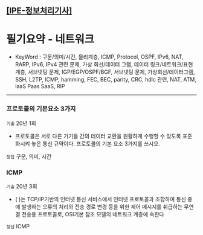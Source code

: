 [[IPE-정보처리기사]](https://github.com/JaceKim-TheAL/D2501_Notes/tree/main/Q-Net/IPE)
---

# 필기요약 - 네트워크

- KeyWord :
구문/의미/시간, 물리계층, ICMP, Protocol, OSPF, IPv6, NAT, RARP, IPv6, IPv4 관련 문제, 가상 회선/데이터 그램, 데이터 링크/네트워크/표현 계층, 서브넷팅 문제, IGP/EGP/OSPF/BGF, 서브넷팅 문제, 가상회선/데이터그램, SSH, L2TP, ICMP, hamming, FEC, BEC, parity, CRC, hdlc 관련, NAT, ATM, laaS Paas SaaS, RIP


---

### 프로토콜의 기본요소 3가지
`기출` 20년 1회 
- 프로토콜은 서로 다른 기기들 간의 데이터 교환을 원활하게 수행할 수 있도록 표준화시켜 놓은 통신 규약이다. 프로토콜의 기본 요소 3가지를 쓰시오.

`정답` 구문, 의미, 시간
<br/>

### ICMP
`기출` 20년 3회 
- ( )는 TCP/IP기반의 인터넷 통신 서비스에서 인터넷 프로토콜과 조합하여 통신 중에 발생하는 오류의 처리와 전송 경로 변경 등을 위한 제어 메시지를 취급하는 무연결 전송용 프로토콜로, OSI기본 참조 모델의 네트워크 계층에 속한다

`정답` ICMP
<br/>
